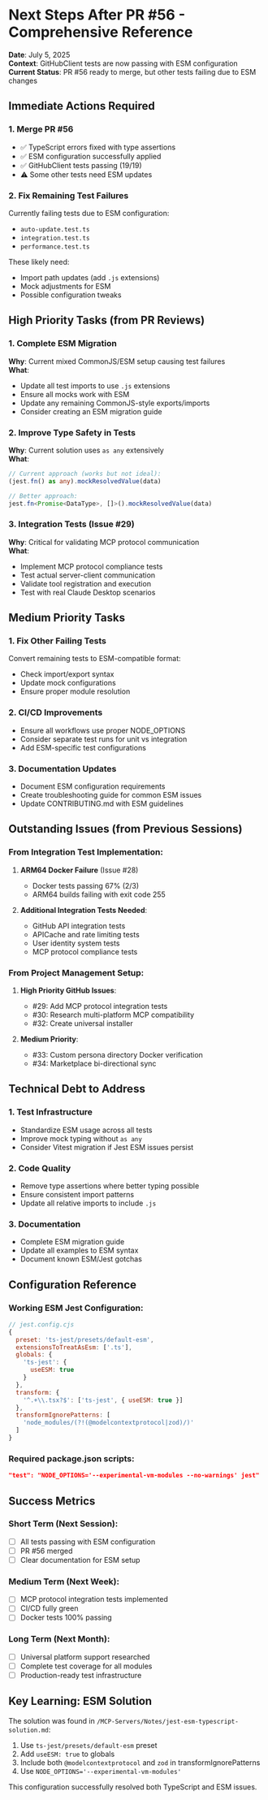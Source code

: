 # Next Steps After PR #56 - Comprehensive Reference

**Date**: July 5, 2025  
**Context**: GitHubClient tests are now passing with ESM configuration  
**Current Status**: PR #56 ready to merge, but other tests failing due to ESM changes  

## Immediate Actions Required

### 1. Merge PR #56
- ✅ TypeScript errors fixed with type assertions
- ✅ ESM configuration successfully applied
- ✅ GitHubClient tests passing (19/19)
- ⚠️ Some other tests need ESM updates

### 2. Fix Remaining Test Failures

Currently failing tests due to ESM configuration:
- `auto-update.test.ts`
- `integration.test.ts`
- `performance.test.ts`

These likely need:
- Import path updates (add `.js` extensions)
- Mock adjustments for ESM
- Possible configuration tweaks

## High Priority Tasks (from PR Reviews)

### 1. Complete ESM Migration
**Why**: Current mixed CommonJS/ESM setup causing test failures  
**What**:
- Update all test imports to use `.js` extensions
- Ensure all mocks work with ESM
- Update any remaining CommonJS-style exports/imports
- Consider creating an ESM migration guide

### 2. Improve Type Safety in Tests
**Why**: Current solution uses `as any` extensively  
**What**:
```typescript
// Current approach (works but not ideal):
(jest.fn() as any).mockResolvedValue(data)

// Better approach:
jest.fn<Promise<DataType>, []>().mockResolvedValue(data)
```

### 3. Integration Tests (Issue #29)
**Why**: Critical for validating MCP protocol communication  
**What**:
- Implement MCP protocol compliance tests
- Test actual server-client communication
- Validate tool registration and execution
- Test with real Claude Desktop scenarios

## Medium Priority Tasks

### 1. Fix Other Failing Tests
Convert remaining tests to ESM-compatible format:
- Check import/export syntax
- Update mock configurations
- Ensure proper module resolution

### 2. CI/CD Improvements
- Ensure all workflows use proper NODE_OPTIONS
- Consider separate test runs for unit vs integration
- Add ESM-specific test configurations

### 3. Documentation Updates
- Document ESM configuration requirements
- Create troubleshooting guide for common ESM issues
- Update CONTRIBUTING.md with ESM guidelines

## Outstanding Issues (from Previous Sessions)

### From Integration Test Implementation:
1. **ARM64 Docker Failure** (Issue #28)
   - Docker tests passing 67% (2/3)
   - ARM64 builds failing with exit code 255

2. **Additional Integration Tests Needed**:
   - GitHub API integration tests
   - APICache and rate limiting tests
   - User identity system tests
   - MCP protocol compliance tests

### From Project Management Setup:
1. **High Priority GitHub Issues**:
   - #29: Add MCP protocol integration tests
   - #30: Research multi-platform MCP compatibility
   - #32: Create universal installer

2. **Medium Priority**:
   - #33: Custom persona directory Docker verification
   - #34: Marketplace bi-directional sync

## Technical Debt to Address

### 1. Test Infrastructure
- Standardize ESM usage across all tests
- Improve mock typing without `as any`
- Consider Vitest migration if Jest ESM issues persist

### 2. Code Quality
- Remove type assertions where better typing possible
- Ensure consistent import patterns
- Update all relative imports to include `.js`

### 3. Documentation
- Complete ESM migration guide
- Update all examples to ESM syntax
- Document known ESM/Jest gotchas

## Configuration Reference

### Working ESM Jest Configuration:
```javascript
// jest.config.cjs
{
  preset: 'ts-jest/presets/default-esm',
  extensionsToTreatAsEsm: ['.ts'],
  globals: {
    'ts-jest': {
      useESM: true
    }
  },
  transform: {
    '^.+\\.tsx?$': ['ts-jest', { useESM: true }]
  },
  transformIgnorePatterns: [
    'node_modules/(?!(@modelcontextprotocol|zod)/)'
  ]
}
```

### Required package.json scripts:
```json
"test": "NODE_OPTIONS='--experimental-vm-modules --no-warnings' jest"
```

## Success Metrics

### Short Term (Next Session):
- [ ] All tests passing with ESM configuration
- [ ] PR #56 merged
- [ ] Clear documentation for ESM setup

### Medium Term (Next Week):
- [ ] MCP protocol integration tests implemented
- [ ] CI/CD fully green
- [ ] Docker tests 100% passing

### Long Term (Next Month):
- [ ] Universal platform support researched
- [ ] Complete test coverage for all modules
- [ ] Production-ready test infrastructure

## Key Learning: ESM Solution

The solution was found in `/MCP-Servers/Notes/jest-esm-typescript-solution.md`:
1. Use `ts-jest/presets/default-esm` preset
2. Add `useESM: true` to globals
3. Include both `@modelcontextprotocol` and `zod` in transformIgnorePatterns
4. Use `NODE_OPTIONS='--experimental-vm-modules'`

This configuration successfully resolved both TypeScript and ESM issues.
